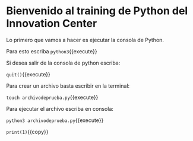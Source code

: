 # Bienvenido al training de Python del Innovation Center

Lo primero que vamos a hacer es ejecutar la consola de Python. 

Para esto escriba 
`python3`{{execute}}

Si desea salir de la consola de python escriba:

```quit()```{{execute}}

Para crear un archivo basta escribir en la terminal:

```touch archivodeprueba.py```{{execute}}

Para ejecutar el archivo escriba en consola:

```python3 archivodeprueba.py```{{execute}}

```print(1)```{{copy}}
